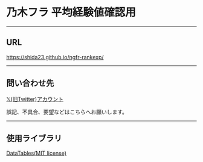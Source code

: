 # 乃木フラ 平均経験値確認用

---

## URL
https://shida23.github.io/ngfr-rankexp/

---

## 問い合わせ先
[𝕏(旧Twitter)アカウント](https://twitter.com/shida_23_)

誤記、不具合、要望などはこちらへお願いします。

---

## 使用ライブラリ

[DataTables(MIT license)](https://datatables.net/license/mit)
